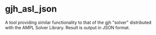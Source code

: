 # gjh_asl_json
A tool providing similar functionality to that of the gjh "solver" distributed with the AMPL Solver Library. Result is output in JSON format.
